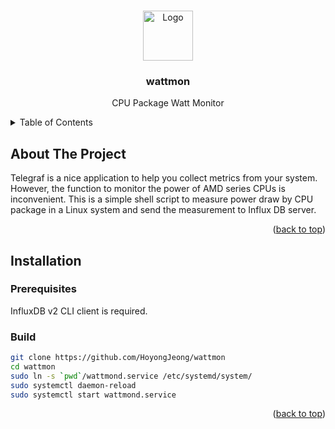 <a name="readme-top"></a>

<!-- PROJECT LOGO -->
<br />
<div align="center">
  <a href="https://github.com/HoyongJeong/wattmon">
    <img src="https://github.com/othneildrew/Best-README-Template/blob/master/images/logo.png" alt="Logo" width="80" height="80">
  </a>

  <h3 align="center">wattmon</h3>

  <p align="center">
    CPU Package Watt Monitor
    <br />
  </p>
</div>


<!-- TABLE OF CONTENTS -->
<details>
  <summary>Table of Contents</summary>
  <ol>
    <li>
      <a href="#about-the-project">About The Project</a>
    </li>
    <li>
      <a href="#installation">Installation</a>
    </li>
  </ol>
</details>


<!-- ABOUT THE PROJECT -->
## About The Project

Telegraf is a nice application to help you collect metrics from your system. However, the function to monitor the power of AMD series CPUs is inconvenient. This is a simple shell script to measure power draw by CPU package in a Linux system and send the measurement to Influx DB server.

<p align="right">(<a href="#readme-top">back to top</a>)</p>


<!-- INSTALLATION -->
## Installation

### Prerequisites
InfluxDB v2 CLI client is required.

### Build
```sh
git clone https://github.com/HoyongJeong/wattmon
cd wattmon
sudo ln -s `pwd`/wattmond.service /etc/systemd/system/
sudo systemctl daemon-reload
sudo systemctl start wattmond.service
```

<p align="right">(<a href="#readme-top">back to top</a>)</p>
